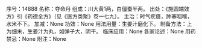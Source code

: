 序号：14888
名称：夺命丹
组成：川大黄1两，白僵蚕半两。
出处：《施圆端效方》引《药德全方》（见《医方类聚》卷一七九）。
主治：时气疙瘩，肿塞咽喉，水米不下。
加减：None
功效：None
用法用量：生姜汁磨化下。
制备方法：上为细末，生姜汁为丸，如弹子大，阴干。
临床应用：None
各家论述：None
用药禁忌：None
附注：None
